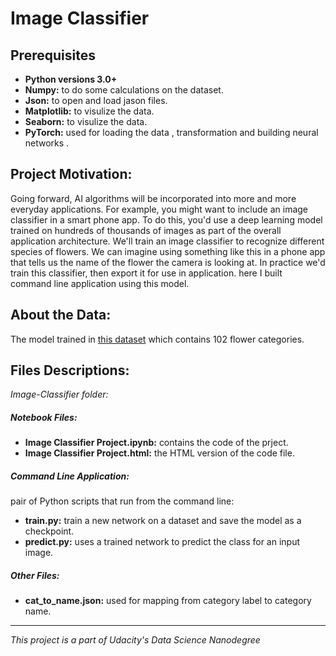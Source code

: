 # Image Classifier 
## Prerequisites
- **Python versions 3.0+**
- **Numpy:** to do some calculations on the dataset.
- **Json:** to open and load jason files. 
- **Matplotlib:** to visulize the data.
- **Seaborn:** to visulize the data.
- **PyTorch:** used for loading the data , transformation and building neural networks . 
## Project Motivation:
Going forward, AI algorithms will be incorporated into more and more everyday applications. For example, you might want to include an image classifier in a smart phone app. To do this, you'd use a deep learning model trained on hundreds of thousands of images as part of the overall application architecture. 
We'll train an image classifier to recognize different species of flowers. We can imagine using something like this in a phone app that tells us the name of the flower the camera is looking at. In practice we'd train this classifier, then export it for use in application. here I built command line application using this model.
 ## About the Data:
 The model trained in [this dataset](http://www.robots.ox.ac.uk/~vgg/data/flowers/102/index.html) which contains 102 flower categories.
  ## Files Descriptions:
 *Image-Classifier folder:*
 ##### Notebook Files: 
 - **Image Classifier Project.ipynb:** contains the code of the prject. 
 - **Image Classifier Project.html:**  the HTML version of the code file.
 ##### Command Line Application: 
 pair of Python scripts that run from the command line:
 - **train.py:** train a new network on a dataset and save the model as a checkpoint. 
 - **predict.py:** uses a trained network to predict the class for an input image.
 ##### Other Files:
 - **cat_to_name.json:** used for mapping from category label to category name.
 --------------
 *This project is a part of Udacity's Data Science Nanodegree*

